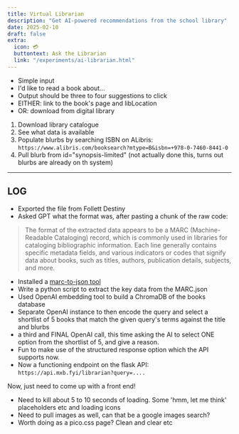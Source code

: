 ```yaml
---
title: Virtual Librarian
description: "Get AI-powered recommendations from the school library"
date: 2025-02-10
draft: false
extra:
  icon: 💳
  buttontext: Ask the Librarian
  link: "/experiments/ai-librarian.html"
---
```


- Simple input
- I'd like to read a book about...
- Output should be three to four suggestions to click
- EITHER: link to the book's page and libLocation
- OR: download from digital library


1) Download library catalogue
2) See what data is available
3) Populate blurbs by searching ISBN on ALibris: `https://www.alibris.com/booksearch?mtype=B&isbn=+978-0-7460-8441-0`
4) Pull blurb from id="synopsis-limited"
(not actually done this, turns out blurbs are already on th system)

---

## LOG

- Exported the file from Follett Destiny
- Asked GPT what the format was, after pasting a chunk of the raw code:
> The format of the extracted data appears to be a MARC (Machine-Readable Cataloging) record, which is commonly used in libraries for cataloging bibliographic information. Each line generally contains specific metadata fields, and various indicators or codes that signify data about books, such as titles, authors, publication details, subjects, and more.
- Installed a [marc-to-json tool](https://github.com/ubleipzig/marctools#marctojson)
- Write a python script to extract the key data from the MARC.json
- Used OpenAI embedding tool to build a ChromaDB of the books database
- Separate OpenAI instance to then encode the query and select a shortlist of 5 books that match the given query's terms against the title and blurbs
- a third and FINAL OpenAI call, this time asking the AI to select ONE option from the shortlist of 5, and give a reason.
- Fun to make use of the structured response option which the API supports now.
- Now a functioning endpoint on the flask API: `https://api.mxb.fyi/librarian?query=....`

Now, just need to come up with a front end!

- Need to kill about 5 to 10 seconds of loading. Some 'hmm, let me think' placeholders etc and loading icons
- Need to pull images as well, can that be a google images search?
- Worth doing as a pico.css page? Clean and clear etc

</details>
